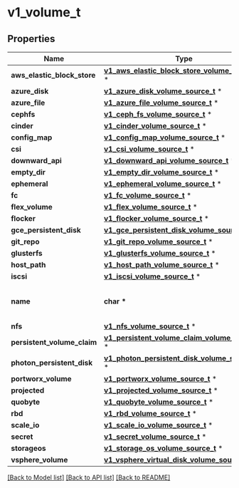 # v1_volume_t

## Properties
Name | Type | Description | Notes
------------ | ------------- | ------------- | -------------
**aws_elastic_block_store** | [**v1_aws_elastic_block_store_volume_source_t**](v1_aws_elastic_block_store_volume_source.md) \* |  | [optional] 
**azure_disk** | [**v1_azure_disk_volume_source_t**](v1_azure_disk_volume_source.md) \* |  | [optional] 
**azure_file** | [**v1_azure_file_volume_source_t**](v1_azure_file_volume_source.md) \* |  | [optional] 
**cephfs** | [**v1_ceph_fs_volume_source_t**](v1_ceph_fs_volume_source.md) \* |  | [optional] 
**cinder** | [**v1_cinder_volume_source_t**](v1_cinder_volume_source.md) \* |  | [optional] 
**config_map** | [**v1_config_map_volume_source_t**](v1_config_map_volume_source.md) \* |  | [optional] 
**csi** | [**v1_csi_volume_source_t**](v1_csi_volume_source.md) \* |  | [optional] 
**downward_api** | [**v1_downward_api_volume_source_t**](v1_downward_api_volume_source.md) \* |  | [optional] 
**empty_dir** | [**v1_empty_dir_volume_source_t**](v1_empty_dir_volume_source.md) \* |  | [optional] 
**ephemeral** | [**v1_ephemeral_volume_source_t**](v1_ephemeral_volume_source.md) \* |  | [optional] 
**fc** | [**v1_fc_volume_source_t**](v1_fc_volume_source.md) \* |  | [optional] 
**flex_volume** | [**v1_flex_volume_source_t**](v1_flex_volume_source.md) \* |  | [optional] 
**flocker** | [**v1_flocker_volume_source_t**](v1_flocker_volume_source.md) \* |  | [optional] 
**gce_persistent_disk** | [**v1_gce_persistent_disk_volume_source_t**](v1_gce_persistent_disk_volume_source.md) \* |  | [optional] 
**git_repo** | [**v1_git_repo_volume_source_t**](v1_git_repo_volume_source.md) \* |  | [optional] 
**glusterfs** | [**v1_glusterfs_volume_source_t**](v1_glusterfs_volume_source.md) \* |  | [optional] 
**host_path** | [**v1_host_path_volume_source_t**](v1_host_path_volume_source.md) \* |  | [optional] 
**iscsi** | [**v1_iscsi_volume_source_t**](v1_iscsi_volume_source.md) \* |  | [optional] 
**name** | **char \*** | Volume&#39;s name. Must be a DNS_LABEL and unique within the pod. More info: https://kubernetes.io/docs/concepts/overview/working-with-objects/names/#names | 
**nfs** | [**v1_nfs_volume_source_t**](v1_nfs_volume_source.md) \* |  | [optional] 
**persistent_volume_claim** | [**v1_persistent_volume_claim_volume_source_t**](v1_persistent_volume_claim_volume_source.md) \* |  | [optional] 
**photon_persistent_disk** | [**v1_photon_persistent_disk_volume_source_t**](v1_photon_persistent_disk_volume_source.md) \* |  | [optional] 
**portworx_volume** | [**v1_portworx_volume_source_t**](v1_portworx_volume_source.md) \* |  | [optional] 
**projected** | [**v1_projected_volume_source_t**](v1_projected_volume_source.md) \* |  | [optional] 
**quobyte** | [**v1_quobyte_volume_source_t**](v1_quobyte_volume_source.md) \* |  | [optional] 
**rbd** | [**v1_rbd_volume_source_t**](v1_rbd_volume_source.md) \* |  | [optional] 
**scale_io** | [**v1_scale_io_volume_source_t**](v1_scale_io_volume_source.md) \* |  | [optional] 
**secret** | [**v1_secret_volume_source_t**](v1_secret_volume_source.md) \* |  | [optional] 
**storageos** | [**v1_storage_os_volume_source_t**](v1_storage_os_volume_source.md) \* |  | [optional] 
**vsphere_volume** | [**v1_vsphere_virtual_disk_volume_source_t**](v1_vsphere_virtual_disk_volume_source.md) \* |  | [optional] 

[[Back to Model list]](../README.md#documentation-for-models) [[Back to API list]](../README.md#documentation-for-api-endpoints) [[Back to README]](../README.md)


